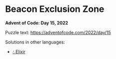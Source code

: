 # Beacon Exclusion Zone

**Advent of Code: Day 15, 2022**

Puzzle text: <https://adventofcode.com/2022/day/15>

Solutions in other languages:

- [💧 Elixir](../../../elixir/lib/2022/15_beacon_exclusion_zone/README.md)
